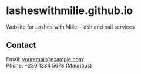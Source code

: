 # lasheswithmilie.github.io
Website for Lashes with Milie – lash and nail services
<section id="contact">
  <h2>Contact</h2>
  <p>Email: <a href="mailto:youremail@example.com">youremail@example.com</a><br>
  Phone: +230 1234 5678 (Mauritius)</p>
</section>
